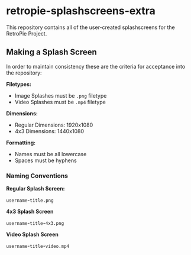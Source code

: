 # retropie-splashscreens-extra

This repository contains all of the user-created splashscreens for the RetroPie Project.

## Making a Splash Screen

In order to maintain consistency these are the criteria for acceptance into the repository:

**Filetypes:**

- Image Splashes must be `.png` filetype
- Video Splashes must be `.mp4` filetype

**Dimensions:**

- Regular Dimensions: 1920x1080 
- 4x3 Dimensions: 1440x1080

**Formatting:**

- Names must be all lowercase
- Spaces must be hyphens

### Naming Conventions

**Regular Splash Screen:**

`username`-`title.png`

**4x3 Splash Screen**

`username`-`title`-`4x3.png`

**Video Splash Screen**

`username`-`title`-`video.mp4`
